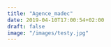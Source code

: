 ```yaml
---
title: "Agence_madec"
date: 2019-04-10T17:00:54+02:00
draft: false
image: "/images/testy.jpg"
---
```


